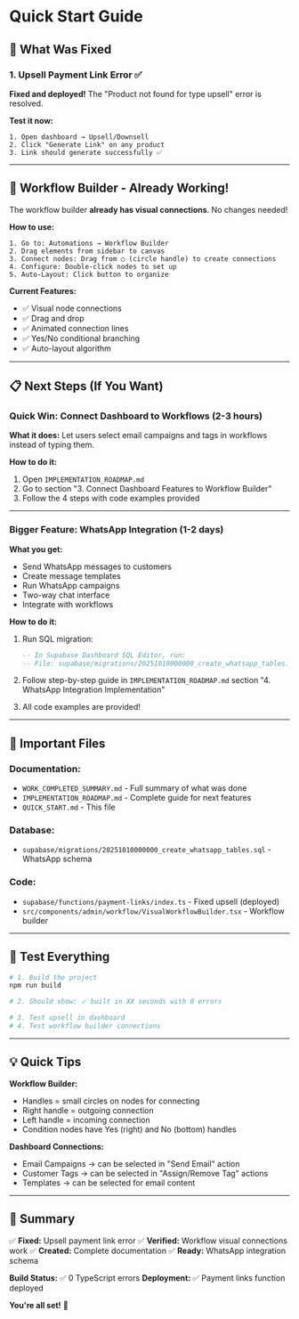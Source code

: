 # Quick Start Guide

## 🚀 What Was Fixed

### 1. Upsell Payment Link Error ✅
**Fixed and deployed!** The "Product not found for type upsell" error is resolved.

**Test it now:**
```
1. Open dashboard → Upsell/Downsell
2. Click "Generate Link" on any product
3. Link should generate successfully ✅
```

---

## 🎯 Workflow Builder - Already Working!

The workflow builder **already has visual connections**. No changes needed!

**How to use:**
```
1. Go to: Automations → Workflow Builder
2. Drag elements from sidebar to canvas
3. Connect nodes: Drag from ○ (circle handle) to create connections
4. Configure: Double-click nodes to set up
5. Auto-Layout: Click button to organize
```

**Current Features:**
- ✅ Visual node connections
- ✅ Drag and drop
- ✅ Animated connection lines
- ✅ Yes/No conditional branching
- ✅ Auto-layout algorithm

---

## 📋 Next Steps (If You Want)

### Quick Win: Connect Dashboard to Workflows (2-3 hours)

**What it does:** Let users select email campaigns and tags in workflows instead of typing them.

**How to do it:**
1. Open `IMPLEMENTATION_ROADMAP.md`
2. Go to section "3. Connect Dashboard Features to Workflow Builder"
3. Follow the 4 steps with code examples provided

---

### Bigger Feature: WhatsApp Integration (1-2 days)

**What you get:**
- Send WhatsApp messages to customers
- Create message templates
- Run WhatsApp campaigns
- Two-way chat interface
- Integrate with workflows

**How to do it:**
1. Run SQL migration:
   ```sql
   -- In Supabase Dashboard SQL Editor, run:
   -- File: supabase/migrations/20251010000000_create_whatsapp_tables.sql
   ```

2. Follow step-by-step guide in `IMPLEMENTATION_ROADMAP.md` section "4. WhatsApp Integration Implementation"

3. All code examples are provided!

---

## 📁 Important Files

### Documentation:
- `WORK_COMPLETED_SUMMARY.md` - Full summary of what was done
- `IMPLEMENTATION_ROADMAP.md` - Complete guide for next features
- `QUICK_START.md` - This file

### Database:
- `supabase/migrations/20251010000000_create_whatsapp_tables.sql` - WhatsApp schema

### Code:
- `supabase/functions/payment-links/index.ts` - Fixed upsell (deployed)
- `src/components/admin/workflow/VisualWorkflowBuilder.tsx` - Workflow builder

---

## 🧪 Test Everything

```bash
# 1. Build the project
npm run build

# 2. Should show: ✓ built in XX seconds with 0 errors

# 3. Test upsell in dashboard
# 4. Test workflow builder connections
```

---

## 💡 Quick Tips

**Workflow Builder:**
- Handles = small circles on nodes for connecting
- Right handle = outgoing connection
- Left handle = incoming connection
- Condition nodes have Yes (right) and No (bottom) handles

**Dashboard Connections:**
- Email Campaigns → can be selected in "Send Email" action
- Customer Tags → can be selected in "Assign/Remove Tag" actions
- Templates → can be selected for email content

---

## 🎉 Summary

✅ **Fixed:** Upsell payment link error
✅ **Verified:** Workflow visual connections work
✅ **Created:** Complete documentation
✅ **Ready:** WhatsApp integration schema

**Build Status:** ✅ 0 TypeScript errors
**Deployment:** ✅ Payment links function deployed

**You're all set!** 🚀
